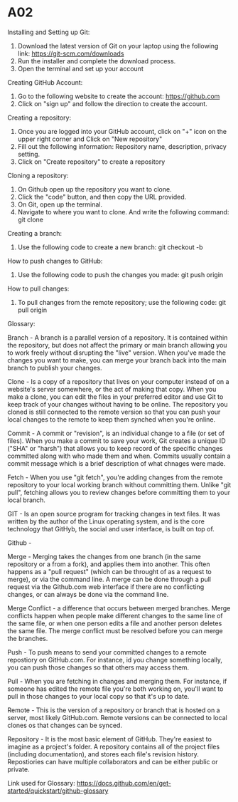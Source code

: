 # A02

Installing and Setting up Git:
  1. Download the latest version of Git on your laptop using the following link: https://git-scm.com/downloads
  2. Run the installer and complete the download process.
  3. Open the terminal and set up your account

 Creating GitHub Account:
  1. Go to the following website to create the account: https://github.com
  2. Click on "sign up" and follow the direction to create the account.

Creating a repository:
  1. Once you are logged into your GitHub account, click on "+" icon on the upper right corner and Click on "New repository"
  2. Fill out the following information: Repository name, description, privacy setting.
  3. Click on "Create repository" to create a repository

Cloning a repository:
  1. On Github open up the repository you want to clone.
  2. Click the "code" button, and then copy the URL provided.
  3. On Git, open up the terminal.
  4. Navigate to where you want to clone. And write the following command: git clone <Insert URL>

Creating a branch:
  1. Use the following code to create a new branch: git checkout -b <name-of-the-branch>

How to push changes to GitHub:
  1. Use the following code to push the changes you made: git push origin <name-of-the-branch>

How to pull changes:
  1. To pull changes from the remote repository; use the following code: git pull origin <name-of-the-branch>



Glossary:

  Branch - A branch is a parallel version of a repository. It is contained within the repository, but does not affect the primary or main branch allowing you to work freely without disrupting the "live" version. When you've made the changes you want to make, you can merge your branch back into the main branch to publish your changes. 
  
  Clone - Is a copy of a repository that lives on your computer instead of on a website's server somewhere, or the act of making that copy. When you make a clone, you can edit the files in your preferred editor and use Git to keep track of your changes without having to be online. The repository you cloned is still connected to the remote version so that you can push your local changes to the remote to keep them synched when you're online. 
  
  Commit - A commit or "revision", is an individual change to a file (or set of files). When you make a commit to save your work, Git creates a unique ID ("SHA" or "harsh") that allows you to keep record of the specific changes committed along with who made them and when. Commits usually contain a commit message which is a brief description of what chnages were made. 
  
  Fetch - When you use "git fetch", you're adding changes from the remote repository to your local working branch without committing them. Unlike "git pull", fetching allows you to review changes before committing them to your local branch.
  
  GIT - Is an open source program for tracking changes in text files. It was written by the author of the Linux operating system, and is the core technology that GitHyb, the social and user interface, is built on top of. 
  
  Github - 
  
  Merge - Merging takes the changes from one branch (in the same repository or a from a fork), and applies them into another. This often happens as a "pull request" (which can be throught of as a request to merge), or via the command line. A merge can be done through a pull request via the Github.com web interface if there are no conflicting changes, or can always be done via the command line.
  
  Merge Conflict - a difference that occurs between merged branches. Merge conflicts happen when people make different changes to the same line of the same file, or when one person edits a file and another person deletes the same file. The merge conflict must be resolved before you can merge the branches. 
  
  Push - To push means to send your committed changes to a remote repostiory on GitHub.com. For instance, id you change something locally, you can push those changes so that others may access them.
  
  Pull - When you are fetching in changes and merging them. For instance, if someone has edited the remote file you're both working on, you'll want to pull in those changes to your local copy so that it's up to date. 
  
  Remote - This is the version of a repository or branch that is hosted on a server, most likely GitHub.com. Remote versions can be connected to local clones os that changes can be synced. 
  
  Repository - It is the most basic element of GitHub. They're easiest to imagine as a project's folder. A repository contains all of the project files (including documentation), and stores each file's revision history. Repostiories can have multiple collaborators and can be either public or private.

Link used for Glossary: https://docs.github.com/en/get-started/quickstart/github-glossary 
